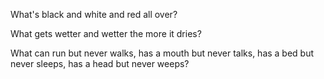 What's black and white and red all over?

What gets wetter and wetter the more it dries?

What can run but never walks, has a mouth but never talks, has a bed but never sleeps, has a head but never weeps?

